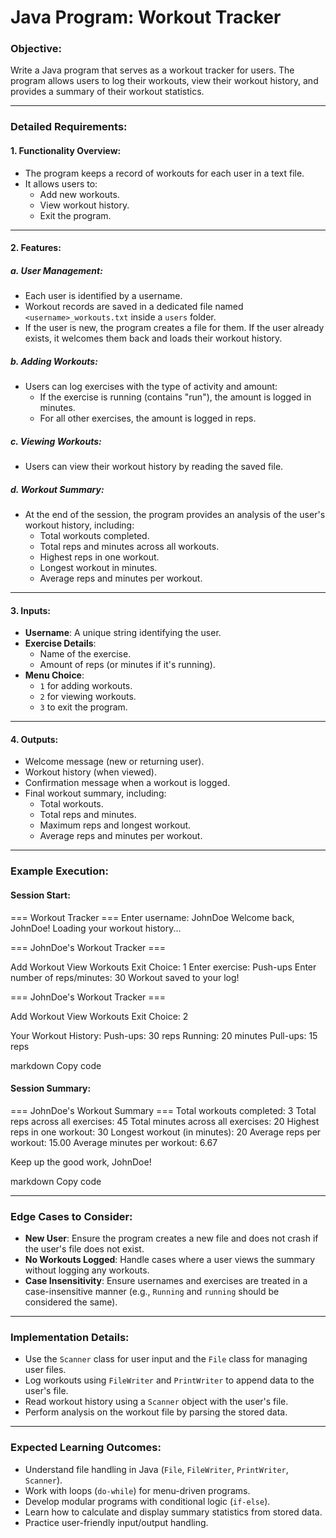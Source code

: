 # Java Program: Workout Tracker

### **Objective:**
Write a Java program that serves as a workout tracker for users. The program allows users to log their workouts, view their workout history, and provides a summary of their workout statistics.

---

### **Detailed Requirements:**

#### **1. Functionality Overview:**
- The program keeps a record of workouts for each user in a text file.
- It allows users to:
  - Add new workouts.
  - View workout history.
  - Exit the program.

---

#### **2. Features:**

##### **a. User Management:**
- Each user is identified by a username.
- Workout records are saved in a dedicated file named `<username>_workouts.txt` inside a `users` folder.
- If the user is new, the program creates a file for them. If the user already exists, it welcomes them back and loads their workout history.

##### **b. Adding Workouts:**
- Users can log exercises with the type of activity and amount:
  - If the exercise is running (contains "run"), the amount is logged in minutes.
  - For all other exercises, the amount is logged in reps.

##### **c. Viewing Workouts:**
- Users can view their workout history by reading the saved file.

##### **d. Workout Summary:**
- At the end of the session, the program provides an analysis of the user's workout history, including:
  - Total workouts completed.
  - Total reps and minutes across all workouts.
  - Highest reps in one workout.
  - Longest workout in minutes.
  - Average reps and minutes per workout.

---

#### **3. Inputs:**
- **Username**: A unique string identifying the user.
- **Exercise Details**:
  - Name of the exercise.
  - Amount of reps (or minutes if it's running).
- **Menu Choice**:
  - `1` for adding workouts.
  - `2` for viewing workouts.
  - `3` to exit the program.

---

#### **4. Outputs:**
- Welcome message (new or returning user).
- Workout history (when viewed).
- Confirmation message when a workout is logged.
- Final workout summary, including:
  - Total workouts.
  - Total reps and minutes.
  - Maximum reps and longest workout.
  - Average reps and minutes per workout.

---

### **Example Execution:**

#### **Session Start:**
=== Workout Tracker === Enter username: JohnDoe Welcome back, JohnDoe! Loading your workout history...

=== JohnDoe's Workout Tracker ===

Add Workout
View Workouts
Exit
Choice: 1 Enter exercise: Push-ups Enter number of reps/minutes: 30 Workout saved to your log!

=== JohnDoe's Workout Tracker ===

Add Workout
View Workouts
Exit
Choice: 2

Your Workout History: Push-ups: 30 reps Running: 20 minutes Pull-ups: 15 reps

markdown
Copy code

#### **Session Summary:**
=== JohnDoe's Workout Summary === Total workouts completed: 3 Total reps across all exercises: 45 Total minutes across all exercises: 20 Highest reps in one workout: 30 Longest workout (in minutes): 20 Average reps per workout: 15.00 Average minutes per workout: 6.67

Keep up the good work, JohnDoe!

markdown
Copy code

---

### **Edge Cases to Consider:**
- **New User**: Ensure the program creates a new file and does not crash if the user's file does not exist.
- **No Workouts Logged**: Handle cases where a user views the summary without logging any workouts.
- **Case Insensitivity**: Ensure usernames and exercises are treated in a case-insensitive manner (e.g., `Running` and `running` should be considered the same).

---

### **Implementation Details:**
- Use the `Scanner` class for user input and the `File` class for managing user files.
- Log workouts using `FileWriter` and `PrintWriter` to append data to the user's file.
- Read workout history using a `Scanner` object with the user's file.
- Perform analysis on the workout file by parsing the stored data.

---

### **Expected Learning Outcomes:**
- Understand file handling in Java (`File`, `FileWriter`, `PrintWriter`, `Scanner`).
- Work with loops (`do-while`) for menu-driven programs.
- Develop modular programs with conditional logic (`if-else`).
- Learn how to calculate and display summary statistics from stored data.
- Practice user-friendly input/output handling.
